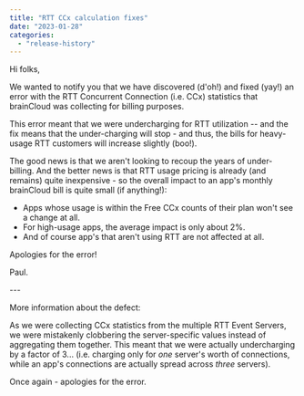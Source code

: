 ```yaml
---
title: "RTT CCx calculation fixes"
date: "2023-01-28"
categories: 
  - "release-history"
---
```


Hi folks,

We wanted to notify you that we have discovered (d'oh!) and fixed (yay!) an error with the RTT Concurrent Connection (i.e. CCx) statistics that brainCloud was collecting for billing purposes.

This error meant that we were undercharging for RTT utilization -- and the fix means that the under-charging will stop - and thus, the bills for heavy-usage RTT customers will increase slightly (boo!).

The good news is that we aren't looking to recoup the years of under-billing. And the better news is that RTT usage pricing is already (and remains) quite inexpensive - so the overall impact to an app's monthly brainCloud bill is quite small (if anything!):

- Apps whose usage is within the Free CCx counts of their plan won't see a change at all.
- For high-usage apps, the average impact is only about 2%.
- And of course app's that aren't using RTT are not affected at all.

Apologies for the error!

Paul.

\---

More information about the defect:

As we were collecting CCx statistics from the multiple RTT Event Servers, we were mistakenly clobbering the server-specific values instead of aggregating them together. This meant that we were actually undercharging by a factor of 3... (i.e. charging only for _one_ server's worth of connections, while an app's connections are actually spread across _three_ servers).

Once again - apologies for the error.
